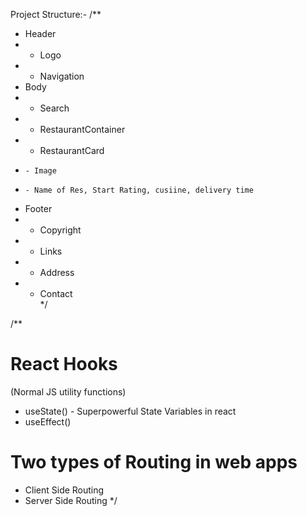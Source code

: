 Project Structure:-
/**
 * Header
 *  - Logo
 *  - Navigation
 * Body
 *  - Search
 *  - RestaurantContainer
 *    - RestaurantCard
 *     - Image
 *     - Name of Res, Start Rating, cusiine, delivery time
 * Footer
 *  - Copyright
 *  - Links
 *  - Address
 *  - Contact  
 */


/**
# React Hooks
(Normal JS utility functions)
- useState() - Superpowerful State Variables in react
- useEffect()

# Two types of Routing in web apps
- Client Side Routing
- Server Side Routing
*/